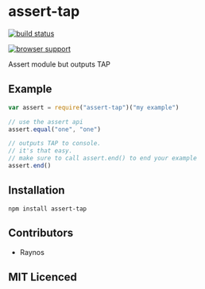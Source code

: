 # assert-tap

[![build status][1]][2]

[![browser support][3]][4]

Assert module but outputs TAP

## Example

```js
var assert = require("assert-tap")("my example")

// use the assert api
assert.equal("one", "one")

// outputs TAP to console.
// it's that easy.
// make sure to call assert.end() to end your example
assert.end()
```

## Installation

`npm install assert-tap`

## Contributors

 - Raynos

## MIT Licenced


  [1]: https://secure.travis-ci.org/Raynos/assert-tap.png
  [2]: http://travis-ci.org/Raynos/assert-tap
  [3]: http://ci.testling.com/Raynos/assert-tap.png
  [4]: http://ci.testling.com/Raynos/assert-tap
